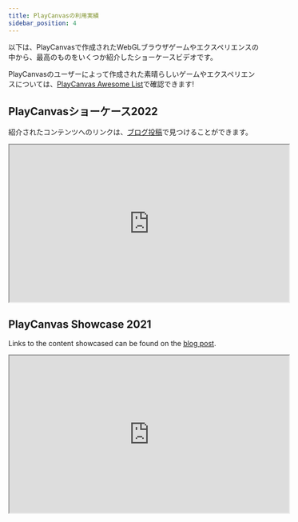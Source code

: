 ```yaml
---
title: PlayCanvasの利用実績
sidebar_position: 4
---
```


以下は、PlayCanvasで作成されたWebGLブラウザゲームやエクスペリエンスの中から、最高のものをいくつか紹介したショーケースビデオです。

PlayCanvasのユーザーによって作成された素晴らしいゲームやエクスペリエンスについては、[PlayCanvas Awesome List][awesome-playcanvas]で確認できます!

## PlayCanvasショーケース2022

紹介されたコンテンツへのリンクは、[ブログ投稿][2022-blog-post]で見つけることができます。

<div className="iframe-container">
    <iframe loading="lazy" width="560" height="315" src="https://www.youtube.com/embed/46f73gp1_TU" title="YouTube video player" allow="accelerometer; autoplay; clipboard-write; encrypted-media; gyroscope; picture-in-picture" allowfullscreen></iframe>
</div>


## PlayCanvas Showcase 2021

Links to the content showcased can be found on the [blog post][2021-blog-post].

<div className="iframe-container">
    <iframe loading="lazy" width="560" height="315" src="https://www.youtube.com/embed/FrUUrVRpbzg" title="YouTube video player" allow="accelerometer; autoplay; clipboard-write; encrypted-media; gyroscope; picture-in-picture" allowfullscreen></iframe>
</div>

[awesome-playcanvas]: https://github.com/playcanvas/awesome-playcanvas
[2022-blog-post]: https://blog.playcanvas.com/our-2022-developer-showreel-is-live/
[2021-blog-post]: https://blog.playcanvas.com/playcanvas-showcase-2021/
